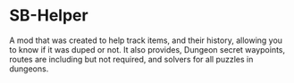 # SB-Helper
A mod that was created to help track items, and their history, allowing you to know if it was duped or not. It also provides, Dungeon secret waypoints, routes are including but not required, and solvers for all puzzles in dungeons.
